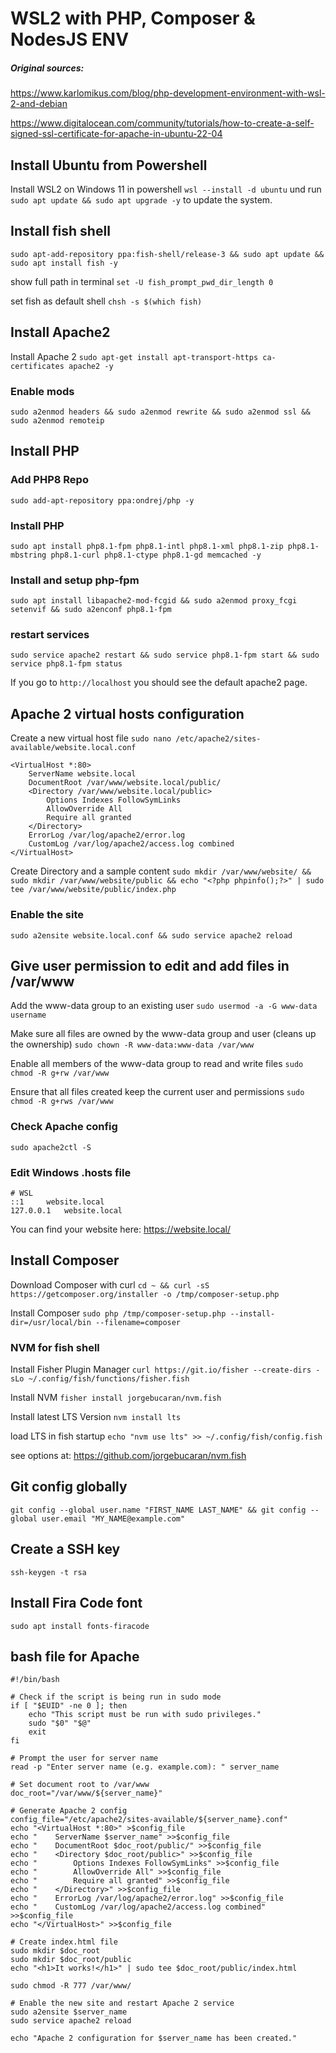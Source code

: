 # WSL2 with PHP, Composer & NodesJS ENV

##### Original sources:

https://www.karlomikus.com/blog/php-development-environment-with-wsl-2-and-debian

https://www.digitalocean.com/community/tutorials/how-to-create-a-self-signed-ssl-certificate-for-apache-in-ubuntu-22-04

## Install Ubuntu from Powershell

Install WSL2 on Windows 11 in powershell `wsl --install -d ubuntu` und run `sudo apt update && sudo apt upgrade -y` to update the system.

## Install fish shell

`sudo apt-add-repository ppa:fish-shell/release-3 && sudo apt update && sudo apt install fish -y`

show full path in terminal `set -U fish_prompt_pwd_dir_length 0`

set fish as default shell `chsh -s $(which fish)`

## Install Apache2

Install Apache 2 `sudo apt-get install apt-transport-https ca-certificates apache2 -y`

### Enable mods

`sudo a2enmod headers && sudo a2enmod rewrite && sudo a2enmod ssl && sudo a2enmod remoteip`

## Install PHP

### Add PHP8 Repo

`sudo add-apt-repository ppa:ondrej/php -y`

### Install PHP

`sudo apt install php8.1-fpm php8.1-intl php8.1-xml php8.1-zip php8.1-mbstring php8.1-curl php8.1-ctype php8.1-gd memcached -y`

### Install and setup php-fpm

`sudo apt install libapache2-mod-fcgid && sudo a2enmod proxy_fcgi setenvif && sudo a2enconf php8.1-fpm`

### restart services

`sudo service apache2 restart && sudo service php8.1-fpm start && sudo service php8.1-fpm status`

If you go to `http://localhost` you should see the default apache2 page.

## Apache 2 virtual hosts configuration

Create a new virtual host file `sudo nano /etc/apache2/sites-available/website.local.conf`

    <VirtualHost *:80>
        ServerName website.local
        DocumentRoot /var/www/website.local/public/
        <Directory /var/www/website.local/public>
            Options Indexes FollowSymLinks
            AllowOverride All
            Require all granted
        </Directory>
        ErrorLog /var/log/apache2/error.log
        CustomLog /var/log/apache2/access.log combined
    </VirtualHost>

Create Directory and a sample content `sudo mkdir /var/www/website/ && sudo mkdir /var/www/website/public && echo "<?php phpinfo();?>" | sudo tee /var/www/website/public/index.php`

### Enable the site

`sudo a2ensite website.local.conf && sudo service apache2 reload`

## Give user permission to edit and add files in /var/www

Add the www-data group to an existing user
`sudo usermod -a -G www-data username`

Make sure all files are owned by the www-data group and user (cleans up the ownership)
`sudo chown -R www-data:www-data /var/www`

Enable all members of the www-data group to read and write files
`sudo chmod -R g+rw /var/www`

Ensure that all files created keep the current user and permissions
`sudo chmod -R g+rws /var/www`

### Check Apache config

`sudo apache2ctl -S`

### Edit Windows .hosts file

    # WSL
    ::1	    website.local
    127.0.0.1   website.local

You can find your website here: https://website.local/

## Install Composer

Download Composer with curl
`cd ~ && curl -sS https://getcomposer.org/installer -o /tmp/composer-setup.php`

Install Composer
`sudo php /tmp/composer-setup.php --install-dir=/usr/local/bin --filename=composer`

### NVM for fish shell

Install Fisher Plugin Manager
`curl https://git.io/fisher --create-dirs -sLo ~/.config/fish/functions/fisher.fish`

Install NVM
`fisher install jorgebucaran/nvm.fish`

Install latest LTS Version
`nvm install lts`

load LTS in fish startup `echo "nvm use lts" >> ~/.config/fish/config.fish`

see options at: https://github.com/jorgebucaran/nvm.fish

## Git config globally

`git config --global user.name "FIRST_NAME LAST_NAME" && git config --global user.email "MY_NAME@example.com"`

## Create a SSH key

`ssh-keygen -t rsa`

## Install Fira Code font

`sudo apt install fonts-firacode`

## bash file for Apache

    #!/bin/bash

    # Check if the script is being run in sudo mode
    if [ "$EUID" -ne 0 ]; then
        echo "This script must be run with sudo privileges."
        sudo "$0" "$@"
        exit
    fi

    # Prompt the user for server name
    read -p "Enter server name (e.g. example.com): " server_name

    # Set document root to /var/www
    doc_root="/var/www/${server_name}"

    # Generate Apache 2 config
    config_file="/etc/apache2/sites-available/${server_name}.conf"
    echo "<VirtualHost *:80>" >$config_file
    echo "    ServerName $server_name" >>$config_file
    echo "    DocumentRoot $doc_root/public/" >>$config_file
    echo "    <Directory $doc_root/public>" >>$config_file
    echo "        Options Indexes FollowSymLinks" >>$config_file
    echo "        AllowOverride All" >>$config_file
    echo "        Require all granted" >>$config_file
    echo "    </Directory>" >>$config_file
    echo "    ErrorLog /var/log/apache2/error.log" >>$config_file
    echo "    CustomLog /var/log/apache2/access.log combined" >>$config_file
    echo "</VirtualHost>" >>$config_file

    # Create index.html file
    sudo mkdir $doc_root
    sudo mkdir $doc_root/public
    echo "<h1>It works!</h1>" | sudo tee $doc_root/public/index.html

    sudo chmod -R 777 /var/www/

    # Enable the new site and restart Apache 2 service
    sudo a2ensite $server_name
    sudo service apache2 reload

    echo "Apache 2 configuration for $server_name has been created."
